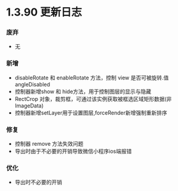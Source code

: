 # 1.3.90 更新日志

### 废弃

- 无

### 新增

- disableRotate 和 enableRotate 方法，控制 view 是否可被旋转.值 angleDisabled
- 控制器新增show 和 hide方法，用于控制图层的显示与隐藏
- RectCrop 对象，裁剪框，可通过该实例获取被框选区域矩形数据(非 ImageData)
- 控制器新增setLayer用于设置图层,forceRender新增强制重新排序

### 修复

- 控制器 remove 方法失效问题
- 导出时由于不必要的开销导致微信小程序ios端报错

### 优化

- 导出时不必要的开销
